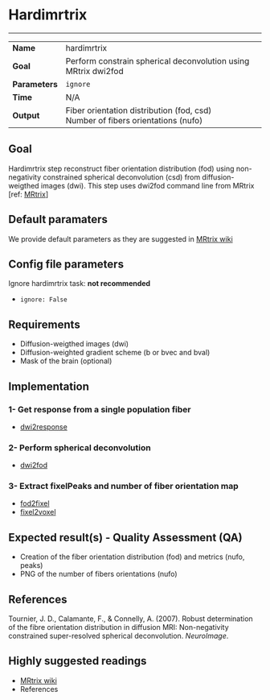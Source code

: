 # Hardimrtrix
---

|                |                                                       |
|----------------|-------------------------------------------------------|
|**Name**        | hardimrtrix                                    |
|**Goal**        | Perform constrain spherical deconvolution using MRtrix dwi2fod |
|**Parameters**  | `ignore`|
|**Time**        | N/A        |
|**Output**      | Fiber orientation distribution (fod, csd) <br> Number of fibers orientations (nufo) <br> |

## Goal

Hardimrtrix step reconstruct fiber orientation distribution (fod) using non-negativity constrained spherical deconvolution (csd) from diffusion-weigthed images (dwi). This step uses dwi2fod command line from MRtrix [ref: <a href="https://github.com/MRtrix3/mrtrix3/wiki/dwi2fod" target="_blank">MRtrix</a>]

## Default paramaters

We provide default parameters as they are suggested in <a href="https://github.com/MRtrix3/mrtrix3/wiki/dwi2fod" target="_blank">MRtrix wiki</a>

## Config file parameters

Ignore hardimrtrix task: **not recommended**
- `ignore: False`


## Requirements

- Diffusion-weigthed images (dwi)
- Diffusion-weighted gradient scheme (b or bvec and bval)
- Mask of the brain (optional)

## Implementation

### 1- Get response from a single population fiber

- [dwi2response](https://github.com/MRtrix3/mrtrix3/wiki/dwi2response)

### 2- Perform spherical deconvolution

- [dwi2fod](https://github.com/MRtrix3/mrtrix3/wiki/dwi2fod)

### 3- Extract fixelPeaks and number of fiber orientation map 

- [fod2fixel](https://github.com/MRtrix3/mrtrix3/wiki/fod2fixel)
- [fixel2voxel](https://github.com/MRtrix3/mrtrix3/wiki/fixel2voxel)


## Expected result(s) - Quality Assessment (QA)

- Creation of the fiber orientation distribution (fod) and metrics (nufo, peaks)
- PNG of the number of fibers orientations (nufo)

## References

Tournier, J. D., Calamante, F., & Connelly, A. (2007). Robust determination of the fibre orientation distribution in diffusion MRI: Non-negativity constrained super-resolved spherical deconvolution. *NeuroImage*.

## Highly suggested readings

- <a href="https://github.com/MRtrix3/mrtrix3/wiki/dwi2fod" target="_blank">MRtrix wiki</a>
- References
